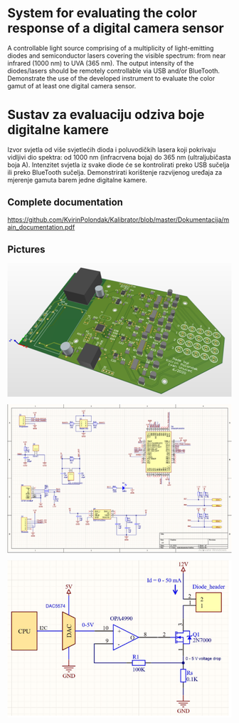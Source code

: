 # System for evaluating the color response of a digital camera sensor

A controllable light source comprising of a multiplicity of
light-emitting diodes and semiconductor lasers covering the visible
spectrum: from near infrared (1000 nm) to UVA (365 nm). The output
intensity of the diodes/lasers should be remotely controllable via USB
and/or BlueTooth. Demonstrate the use of the developed instrument to
evaluate the color gamut of at least one digital camera sensor.


# Sustav za evaluaciju odziva boje digitalne kamere

Izvor svjetla od više svjetlećih dioda i poluvodičkih lasera
koji pokrivaju vidljivi dio spektra: od 1000 nm (infracrvena boja) do
365 nm (ultraljubičasta boja A). Intenzitet svjetla iz svake diode će
se kontrolirati preko USB sučelja ili preko BlueTooth sučelja.
Demonstrirati korištenje razvijenog uređaja za mjerenje gamuta barem
jedne digitalne kamere.

## Complete documentation
https://github.com/KvirinPolondak/Kalibrator/blob/master/Dokumentacija/main_documentation.pdf

## Pictures
![1](https://github.com/KvirinPolondak/Kalibrator/blob/master/Dokumentacija/Screenshot_1.png?raw=true)

![2](https://github.com/KvirinPolondak/Kalibrator/blob/master/Dokumentacija/Screenshot_2.png?raw=true)

![3](https://github.com/KvirinPolondak/Kalibrator/blob/master/Dokumentacija/Screenshot_3.png?raw=true)



